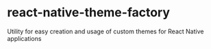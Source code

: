 # react-native-theme-factory
Utility for easy creation and usage of custom themes for React Native applications
